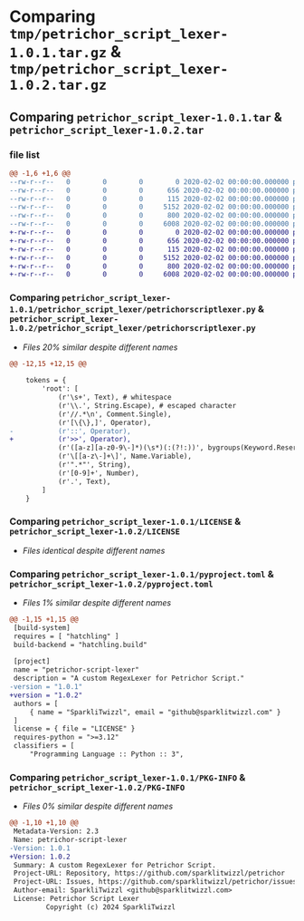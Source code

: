 # Comparing `tmp/petrichor_script_lexer-1.0.1.tar.gz` & `tmp/petrichor_script_lexer-1.0.2.tar.gz`

## Comparing `petrichor_script_lexer-1.0.1.tar` & `petrichor_script_lexer-1.0.2.tar`

### file list

```diff
@@ -1,6 +1,6 @@
--rw-r--r--   0        0        0        0 2020-02-02 00:00:00.000000 petrichor_script_lexer-1.0.1/petrichor_script_lexer/__init__.py
--rw-r--r--   0        0        0      656 2020-02-02 00:00:00.000000 petrichor_script_lexer-1.0.1/petrichor_script_lexer/petrichorscriptlexer.py
--rw-r--r--   0        0        0      115 2020-02-02 00:00:00.000000 petrichor_script_lexer-1.0.1/.gitignore
--rw-r--r--   0        0        0     5152 2020-02-02 00:00:00.000000 petrichor_script_lexer-1.0.1/LICENSE
--rw-r--r--   0        0        0      800 2020-02-02 00:00:00.000000 petrichor_script_lexer-1.0.1/pyproject.toml
--rw-r--r--   0        0        0     6008 2020-02-02 00:00:00.000000 petrichor_script_lexer-1.0.1/PKG-INFO
+-rw-r--r--   0        0        0        0 2020-02-02 00:00:00.000000 petrichor_script_lexer-1.0.2/petrichor_script_lexer/__init__.py
+-rw-r--r--   0        0        0      656 2020-02-02 00:00:00.000000 petrichor_script_lexer-1.0.2/petrichor_script_lexer/petrichorscriptlexer.py
+-rw-r--r--   0        0        0      115 2020-02-02 00:00:00.000000 petrichor_script_lexer-1.0.2/.gitignore
+-rw-r--r--   0        0        0     5152 2020-02-02 00:00:00.000000 petrichor_script_lexer-1.0.2/LICENSE
+-rw-r--r--   0        0        0      800 2020-02-02 00:00:00.000000 petrichor_script_lexer-1.0.2/pyproject.toml
+-rw-r--r--   0        0        0     6008 2020-02-02 00:00:00.000000 petrichor_script_lexer-1.0.2/PKG-INFO
```

### Comparing `petrichor_script_lexer-1.0.1/petrichor_script_lexer/petrichorscriptlexer.py` & `petrichor_script_lexer-1.0.2/petrichor_script_lexer/petrichorscriptlexer.py`

 * *Files 20% similar despite different names*

```diff
@@ -12,15 +12,15 @@
 
 	tokens = {
 		'root': [
 			(r'\s+', Text), # whitespace
 			(r'\\.', String.Escape), # escaped character
 			(r'//.*\n', Comment.Single),
 			(r'[\{\},]', Operator),
-			(r'::', Operator),
+			(r'>>', Operator),
 			(r'([a-z][a-z0-9\-]*)(\s*)(:(?!:))', bygroups(Keyword.Reserved, Text, Operator)),
 			(r'\[[a-z\-]+\]', Name.Variable),
 			(r'".*"', String),
 			(r'[0-9]+', Number),
 			(r'.', Text),
 		]
 	}
```

### Comparing `petrichor_script_lexer-1.0.1/LICENSE` & `petrichor_script_lexer-1.0.2/LICENSE`

 * *Files identical despite different names*

### Comparing `petrichor_script_lexer-1.0.1/pyproject.toml` & `petrichor_script_lexer-1.0.2/pyproject.toml`

 * *Files 1% similar despite different names*

```diff
@@ -1,15 +1,15 @@
 [build-system]
 requires = [ "hatchling" ]
 build-backend = "hatchling.build"
 
 [project]
 name = "petrichor-script-lexer"
 description = "A custom RegexLexer for Petrichor Script."
-version = "1.0.1"
+version = "1.0.2"
 authors = [
     { name = "SparkliTwizzl", email = "github@sparklitwizzl.com" }
 ]
 license = { file = "LICENSE" }
 requires-python = ">=3.12"
 classifiers = [
     "Programming Language :: Python :: 3",
```

### Comparing `petrichor_script_lexer-1.0.1/PKG-INFO` & `petrichor_script_lexer-1.0.2/PKG-INFO`

 * *Files 0% similar despite different names*

```diff
@@ -1,10 +1,10 @@
 Metadata-Version: 2.3
 Name: petrichor-script-lexer
-Version: 1.0.1
+Version: 1.0.2
 Summary: A custom RegexLexer for Petrichor Script.
 Project-URL: Repository, https://github.com/sparklitwizzl/petrichor
 Project-URL: Issues, https://github.com/sparklitwizzl/petrichor/issues
 Author-email: SparkliTwizzl <github@sparklitwizzl.com>
 License: Petrichor Script Lexer
         Copyright (c) 2024 SparkliTwizzl
```

